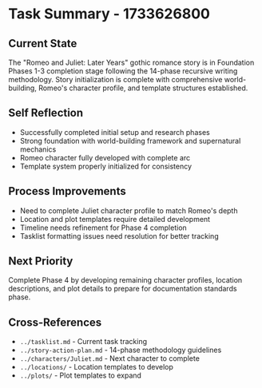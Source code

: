 # Task Summary - 1733626800

## Current State
The "Romeo and Juliet: Later Years" gothic romance story is in Foundation Phases 1-3 completion stage following the 14-phase recursive writing methodology. Story initialization is complete with comprehensive world-building, Romeo's character profile, and template structures established.

## Self Reflection
- Successfully completed initial setup and research phases
- Strong foundation with world-building framework and supernatural mechanics
- Romeo character fully developed with complete arc
- Template system properly initialized for consistency

## Process Improvements
- Need to complete Juliet character profile to match Romeo's depth
- Location and plot templates require detailed development
- Timeline needs refinement for Phase 4 completion
- Tasklist formatting issues need resolution for better tracking

## Next Priority
Complete Phase 4 by developing remaining character profiles, location descriptions, and plot details to prepare for documentation standards phase.

## Cross-References
- `../tasklist.md` - Current task tracking
- `../story-action-plan.md` - 14-phase methodology guidelines
- `../characters/Juliet.md` - Next character to complete
- `../locations/` - Location templates to develop
- `../plots/` - Plot templates to expand
